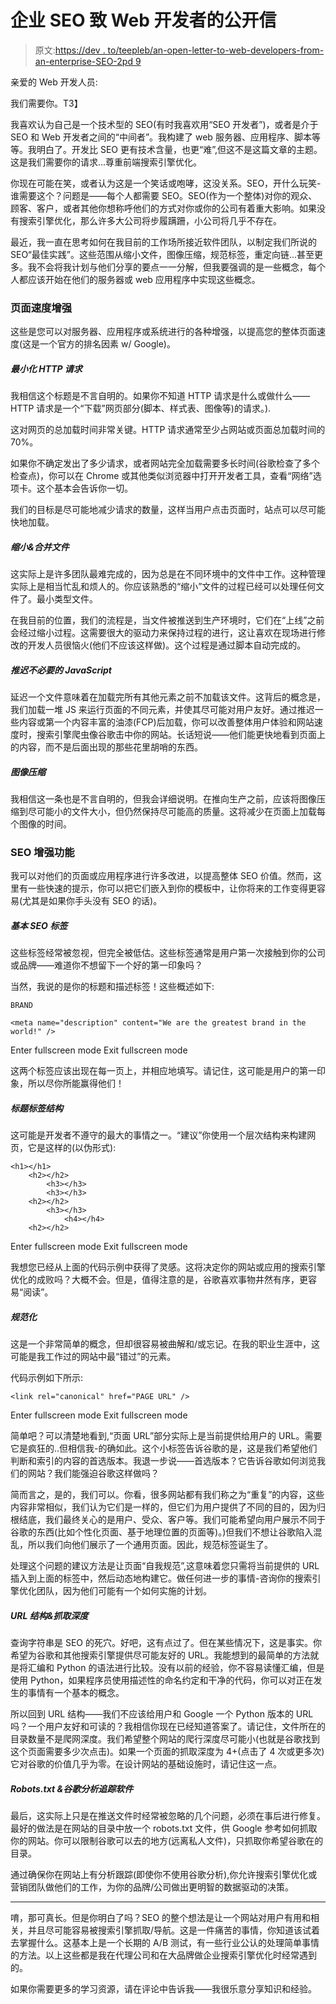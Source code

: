# 企业 SEO 致 Web 开发者的公开信

> 原文:[https://dev . to/teepleb/an-open-letter-to-web-developers-from-an-enterprise-SEO-2pd 9](https://dev.to/teepleb/an-open-letter-to-web-developers-from-an-enterprise-seo-2pd9)

亲爱的 Web 开发人员:

我们需要你。T3】

我喜欢认为自己是一个技术型的 SEO(有时我喜欢用“SEO 开发者”)，或者是介于 SEO 和 Web 开发者之间的“中间者”。我构建了 web 服务器、应用程序、脚本等等。我明白了。开发比 SEO 更有技术含量，也更“难”,但这不是这篇文章的主题。这是我们需要你的请求...尊重前端搜索引擎优化。

你现在可能在笑，或者认为这是一个笑话或咆哮，这没关系。SEO，开什么玩笑-谁需要这个？问题是——每个人都需要 SEO。SEO(作为一个整体)对你的观众、顾客、客户，或者其他你想称呼他们的方式对你或你的公司有着重大影响。如果没有搜索引擎优化，那么许多大公司将步履蹒跚，小公司将几乎不存在。

最近，我一直在思考如何在我目前的工作场所接近软件团队，以制定我们所说的 SEO“最佳实践”。这些范围从缩小文件，图像压缩，规范标签，重定向链...甚至更多。我不会将我计划与他们分享的要点一一分解，但我要强调的是一些概念，每个人都应该开始在他们的服务器或 web 应用程序中实现这些概念。

### 页面速度增强

这些是您可以对服务器、应用程序或系统进行的各种增强，以提高您的整体页面速度(这是一个官方的排名因素 w/ Google)。

##### 最小化 HTTP 请求

我相信这个标题是不言自明的。如果你不知道 HTTP 请求是什么或做什么——HTTP 请求是一个“下载”网页部分(脚本、样式表、图像等)的请求。).

这对网页的总加载时间非常关键。HTTP 请求通常至少占网站或页面总加载时间的 70%。

如果你不确定发出了多少请求，或者网站完全加载需要多长时间(谷歌检查了多个检查点)，你可以在 Chrome 或其他类似浏览器中打开开发者工具，查看“网络”选项卡。这个基本会告诉你一切。

我们的目标是尽可能地减少请求的数量，这样当用户点击页面时，站点可以尽可能快地加载。

##### 缩小&合并文件

这实际上是许多团队最难完成的，因为总是在不同环境中的文件中工作。这种管理实际上是相当忙乱和烦人的。你应该熟悉的“缩小”文件的过程已经可以处理任何文件了。最小类型文件。

在我目前的位置，我们的流程是，当文件被推送到生产环境时，它们在“上线”之前会经过缩小过程。这需要很大的驱动力来保持过程的进行，这让喜欢在现场进行修改的开发人员很恼火(他们不应该这样做)。这个过程是通过脚本自动完成的。

##### 推迟不必要的 JavaScript

延迟一个文件意味着在加载完所有其他元素之前不加载该文件。这背后的概念是，我们加载一堆 JS 来运行页面的不同元素，并使其尽可能对用户友好。通过推迟一些内容或第一个内容丰富的油漆(FCP)后加载，你可以改善整体用户体验和网站速度时，搜索引擎爬虫像谷歌击中你的网站。长话短说——他们能更快地看到页面上的内容，而不是后面出现的那些花里胡哨的东西。

##### 图像压缩

我相信这一条也是不言自明的，但我会详细说明。在推向生产之前，应该将图像压缩到尽可能小的文件大小，但仍然保持尽可能高的质量。这将减少在页面上加载每个图像的时间。

### SEO 增强功能

我可以对他们的页面或应用程序进行许多改进，以提高整体 SEO 价值。然而，这里有一些快速的提示，你可以把它们嵌入到你的模板中，让你将来的工作变得更容易(尤其是如果你手头没有 SEO 的话)。

##### 基本 SEO 标签

这些标签经常被忽视，但完全被低估。这些标签通常是用户第一次接触到你的公司或品牌——难道你不想留下一个好的第一印象吗？

当然，我说的是你的标题和描述标签！这些概述如下:

```
BRAND

<meta name="description" content="We are the greatest brand in the world!" /> 
```

Enter fullscreen mode Exit fullscreen mode

这两个标签应该出现在每一页上，并相应地填写。请记住，这可能是用户的第一印象，所以尽你所能赢得他们！

##### 标题标签结构

这可能是开发者不遵守的最大的事情之一。“建议”你使用一个层次结构来构建网页，它是这样的(以伪形式):

```
<h1></h1>
    <h2></h2>
        <h3></h3>
        <h3></h3>
    <h2></h2>
        <h3></h3>
            <h4></h4>
    <h2></h2> 
```

Enter fullscreen mode Exit fullscreen mode

我想您已经从上面的代码示例中获得了灵感。这将决定你的网站或应用的搜索引擎优化的成败吗？大概不会。但是，值得注意的是，谷歌喜欢事物井然有序，更容易“阅读”。

##### 规范化

这是一个非常简单的概念，但却很容易被曲解和/或忘记。在我的职业生涯中，这可能是我工作过的网站中最“错过”的元素。

代码示例如下所示:

```
<link rel="canonical" href="PAGE URL" /> 
```

Enter fullscreen mode Exit fullscreen mode

简单吧？可以清楚地看到,“页面 URL”部分实际上是当前提供给用户的 URL。需要它是疯狂的..但相信我-的确如此。这个小标签告诉谷歌的是，这是我们希望他们判断和索引的内容的首选版本。我退一步说——首选版本？它告诉谷歌如何浏览我们的网站？我们能强迫谷歌这样做吗？

简而言之，是的，我们可以。你看，很多网站都有我们称之为“重复”的内容，这些内容非常相似，我们认为它们是一样的，但它们为用户提供了不同的目的，因为归根结底，我们最终关心的是用户、受众、客户等。我们可能希望向用户展示不同于谷歌的东西(比如个性化页面、基于地理位置的页面等)。)但我们不想让谷歌陷入混乱，所以我们向他们展示了一个通用页面。因此，规范标签诞生了。

处理这个问题的建议方法是让页面“自我规范”,这意味着您只需将当前提供的 URL 插入到上面的标签中，然后动态地构建它。做任何进一步的事情-咨询你的搜索引擎优化团队，因为他们可能有一个如何实施的计划。

##### URL 结构&抓取深度

查询字符串是 SEO 的死穴。好吧，这有点过了。但在某些情况下，这是事实。你希望为谷歌和其他搜索引擎提供尽可能友好的 URL。我能想到的最简单的方法就是将汇编和 Python 的语法进行比较。没有以前的经验，你不容易读懂汇编，但是使用 Python，如果程序员使用描述性的命名约定和干净的代码，你可以对正在发生的事情有一个基本的概念。

所以回到 URL 结构——我们不应该给用户和 Google 一个 Python 版本的 URL 吗？一个用户友好和可读的？我相信你现在已经知道答案了。请记住，文件所在的目录数量不是爬网深度。我们希望整个网站的爬行深度尽可能小(也就是谷歌找到这个页面需要多少次点击)。如果一个页面的抓取深度为 4+(点击了 4 次或更多次)它对谷歌的价值几乎为零。在设计网站的基础设施时，请记住这一点。

##### Robots.txt &谷歌分析追踪软件

最后，这实际上只是在推送文件时经常被忽略的几个问题，必须在事后进行修复。最好的做法是在网站的目录中放一个 robots.txt 文件，供 Google 参考如何抓取你的网站。你可以限制谷歌可以去的地方(远离私人文件)，只抓取你希望谷歌在的目录。

通过确保你在网站上有分析跟踪(即使你不使用谷歌分析),你允许搜索引擎优化或营销团队做他们的工作，为你的品牌/公司做出更明智的数据驱动的决策。

* * *

唷，那可真长。但是你明白了吗？SEO 的整个想法是让一个网站对用户有用和相关，并且尽可能容易被搜索引擎抓取/导航。这是一件痛苦的事情，你知道该试着去掌握什么。这基本上是一个长期的 A/B 测试，有一些行业公认的处理简单事情的方法。以上这些都是我在代理公司和在大品牌做企业搜索引擎优化时经常遇到的。

如果你需要更多的学习资源，请在评论中告诉我——我很乐意分享知识和经验。